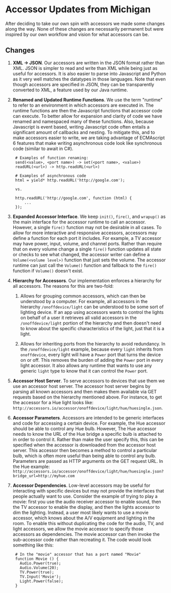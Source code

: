 Accessor Updates from Michigan
==============================

After deciding to take our own spin with accessors we made some changes along
the way. None of these changes are necessarily permanent but were inspired
by our own workflow and vision for what accessors can be.


Changes
-------

1. **XML -> JSON**. Our accessors are written in the JSON format rather than
XML. JSON is simpler to read and write than XML while being just as useful for accessors.
It is also easier to parse into Javascript and Python as it very well matches
the datatypes in those languages. Note that even though accessors are specified
in JSON, they can be transparently converted to XML, a feature used by our Java
runtime.

2. **Renamed and Updated Runtime Functions**. We use the term "runtime" to refer to an
environment in which accessors are executed in. The runtime functions are
then the Javascript functions that accessor code can execute. To better allow
for expansion and clarity of code we have renamed and namespaced many of these
functions. Also, because Javascript is event based, writing Javascript code
often entails a significant amount of callbacks and nesting. To mitigate this,
and to make accessors easier to write, we are taking advantage of ECMAscript
6 features that make writing asynchronous code look like synchronous code
(similar to await in C#).

        # Examples of function renaming:
        send(<value>, <port name>) -> set(<port name>, <value>)
        readURL(<url>) -> http.readURL(<url>)

        # Examples of asynchronous code
        html = yield* http.readURL('http://google.com');

        vs.

        http.readURL('http://google.com', function (html) {
        	...
        });


2. **Expanded Accessor Interface**. We keep `init()`, `fire()`, and `wrapup()`
as the main interface for the accessor runtime to call an accessor. However,
a single `fire()` function may not be desirable in all cases. To allow for
more interactive and responsive accessors, accessors may define a function
for each port it includes. For example, a TV accessor may have power, input,
volume, and channel ports. Rather than require that on every volume change
a single `fire()` function updates all state or checks to see what changed,
the accessor writer can define a `Volume(<volume level>)` function that
just sets the volume. The accessor runtime can just call the `Volume()` function
and fallback to the `fire()` function if `Volume()` doesn't exist.


3. **Hierarchy for Accessors**. Our implementation enforces a hierarchy for
all accessors. The reasons for this are two-fold:

    1. Allows for grouping common accessors, which can then be understood by
    a computer. For example, all accessors in the hierarchy `/onoffdevice/light`
    can be understood to be some sort of lighting device. If an app using
    accessors wants to control the lights on behalf of a user it retrieves all
    valid accessors in the `/onoffdevice/light` portion of the hierarchy and
    then doesn't need to know about the specific characteristics of the light,
    just that it is a light.

    2. Allows for inheriting ports from the hierarchy to avoid redundancy. In
    the `/onoffdevice/light` example, because every `light` inherits from
    `onoffdevice`, every light will have a `Power` port that turns the
    device on or off. This removes the burden of adding the `Power` port in
    every light accessor. It also allows any runtime that wants to use
    any generic `light` type to know that it can control the `Power` port.


4. **Accessor Host Server**. To serve accessors to devices that use them
we use an accessor host server. The accessor host server begins by parsing all
known accessors and then makes them available via GET requests based on
the hierarchy mentioned above. For instance, to get the accessor for a Hue
light looks like: `http://accessors.io/accessor/onoffdevice/light/hue/huesingle.json`.


5. **Accessor Parameters**. Accessors are intended to be generic interfaces and
code for accessing a certain device. For example, the Hue accessor should be
able to control any Hue bulb. However, The Hue accessor needs to know the URL
of the Hue bridge a specific bulb is attached to in order to control it. Rather
than make the user specify this, this can be specified when the accessor is
downloaded from the accessor host server. This accessor then becomes a method
to control a particular bulb, which is often more useful than being able
to control any bulb. Parameters are passed as HTTP arguments on the GET request
URL. In the Hue example:
`http://accessors.io/accessor/onoffdevice/light/hue/huesingle.json?bridge_url=http://myhue.com`


6. **Accessor Dependencies**. Low-level accessors may be useful for interacting
with specific devices but may not provide the interfaces that people actually
want to use. Consider the example of trying to play a movie: first you use
the audio receiver accessor to enable sound, then the TV accessor to enable the
display, and then the lights accessor to dim the lighting. Instead, a user most likely
wants to use a movie accessor, which knows about the A/V equipment and lighting in the
room. To enable this without duplicating the code
for the audio, TV, and light accessors, we allow the movie accessor to specify
those accessors as dependencies. The movie accessor can then invoke the
sub-accessor code rather than recreating it. The code would look something like
this:

        # In the "movie" accessor that has a port named "Movie"
        function Movie () {
          Audio.Power(true);
          Audio.Volume(20);
          TV.Power(true);
          TV.Input('Movie');
          Light.Power(false);
        }






